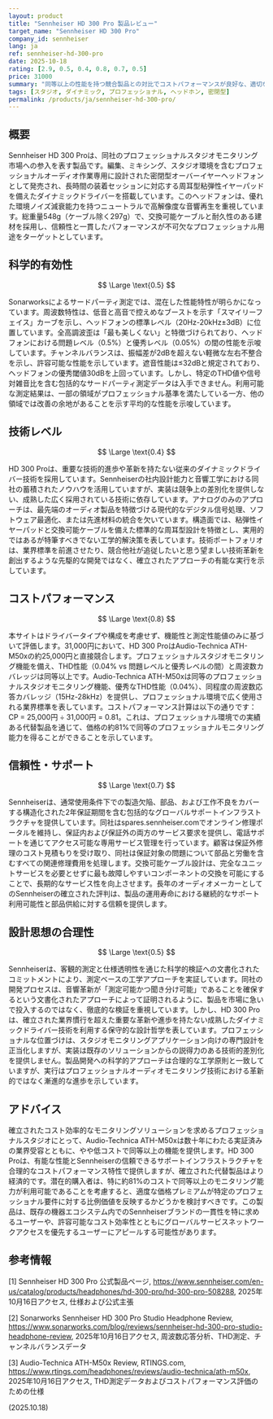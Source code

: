 ```yaml
---
layout: product
title: "Sennheiser HD 300 Pro 製品レビュー"
target_name: "Sennheiser HD 300 Pro"
company_id: sennheiser
lang: ja
ref: sennheiser-hd-300-pro
date: 2025-10-18
rating: [2.9, 0.5, 0.4, 0.8, 0.7, 0.5]
price: 31000
summary: "同等以上の性能を持つ競合製品との対比でコストパフォーマンスが良好な、適切な性能を持つプロフェッショナル密閉型スタジオヘッドフォン"
tags: [スタジオ, ダイナミック, プロフェッショナル, ヘッドホン, 密閉型]
permalink: /products/ja/sennheiser-hd-300-pro/
---
```

## 概要

Sennheiser HD 300 Proは、同社のプロフェッショナルスタジオモニタリング市場への参入を表す製品です。編集、ミキシング、スタジオ環境を含むプロフェッショナルオーディオ作業専用に設計された密閉型オーバーイヤーヘッドフォンとして発売され、長時間の装着セッションに対応する周耳型粘弾性イヤーパッドを備えたダイナミックドライバーを搭載しています。このヘッドフォンは、優れた環境ノイズ減衰能力を持つニュートラルで高解像度な音響再生を重視しています。総重量548g（ケーブル除く297g）で、交換可能ケーブルと耐久性のある建材を採用し、信頼性と一貫したパフォーマンスが不可欠なプロフェッショナル用途をターゲットとしています。

## 科学的有効性

$$ \Large \text{0.5} $$

Sonarworksによるサードパーティ測定では、混在した性能特性が明らかになっています。周波数特性は、低音と高音で控えめなブーストを示す「スマイリーフェイス」カーブを示し、ヘッドフォンの標準レベル（20Hz-20kHz±3dB）に位置しています。全高調波歪は「最も美しくない」と特徴づけられており、ヘッドフォンにおける問題レベル（0.5%）と優秀レベル（0.05%）の間の性能を示唆しています。チャンネルバランスは、振幅差が2dBを超えない軽微な左右不整合を示し、許容可能な性能を示しています。遮音性能は≤32dBと規定されており、ヘッドフォンの優秀閾値30dBを上回っています。しかし、特定のTHD値や信号対雑音比を含む包括的なサードパーティ測定データは入手できません。利用可能な測定結果は、一部の領域がプロフェッショナル基準を満たしている一方、他の領域では改善の余地があることを示す平均的な性能を示唆しています。

## 技術レベル

$$ \Large \text{0.4} $$

HD 300 Proは、重要な技術的進歩や革新を持たない従来のダイナミックドライバー技術を採用しています。Sennheiserの社内設計能力と音響工学における同社の蓄積されたノウハウを活用していますが、実装は競争上の差別化を提供しない、成熟した広く採用されている技術に依存しています。アナログのみのアプローチは、最先端のオーディオ製品を特徴づける現代的なデジタル信号処理、ソフトウェア最適化、または先進材料の統合を欠いています。構造面では、粘弾性イヤーパッドと交換可能ケーブルを備えた標準的な周耳型設計を特徴とし、実用的ではあるが特筆すべきでない工学的解決策を表しています。技術ポートフォリオは、業界標準を前進させたり、競合他社が追従したいと思う望ましい技術革新を創出するような先駆的な開発ではなく、確立されたアプローチの有能な実行を示しています。

## コストパフォーマンス

$$ \Large \text{0.8} $$

本サイトはドライバータイプや構成を考慮せず、機能性と測定性能値のみに基づいて評価します。31,000円において、HD 300 ProはAudio-Technica ATH-M50xの約25,000円と直接競合します。プロフェッショナルスタジオモニタリング機能を備え、THD性能（0.04% vs 問題レベルと優秀レベルの間）と周波数カバレッジは同等以上です。Audio-Technica ATH-M50xは同等のプロフェッショナルスタジオモニタリング機能、優秀なTHD性能（0.04%）、同程度の周波数応答カバレッジ（15Hz-28kHz）を提供し、プロフェッショナル環境で広く使用される業界標準を表しています。コストパフォーマンス計算は以下の通りです：CP = 25,000円 ÷ 31,000円 = 0.81。これは、プロフェッショナル環境での実績ある代替製品を通じて、価格の約81%で同等のプロフェッショナルモニタリング能力を得ることができることを示しています。

## 信頼性・サポート

$$ \Large \text{0.7} $$

Sennheiserは、通常使用条件下での製造欠陥、部品、および工作不良をカバーする構造化された2年保証期間を含む包括的なグローバルサポートインフラストラクチャを提供しています。同社はspares.sennheiser.comでオンライン修理ポータルを維持し、保証内および保証外の両方のサービス要求を提供し、電話サポートを通じてアクセス可能な専用サービス管理を行っています。顧客は保証外修理のコスト見積もりを受け取り、同社は保証対象の問題について部品と労働を含むすべての関連修理費用を処理します。交換可能ケーブル設計は、完全なユニットサービスを必要とせずに最も故障しやすいコンポーネントの交換を可能にすることで、長期的なサービス性を向上させます。長年のオーディオメーカーとしてのSennheiserの確立された評判は、製品の運用寿命における継続的なサポート利用可能性と部品供給に対する信頼を提供します。

## 設計思想の合理性

$$ \Large \text{0.5} $$

Sennheiserは、客観的測定と仕様透明性を通じた科学的検証への文書化されたコミットメントにより、測定ベースの工学アプローチを実証しています。同社の開発プロセスは、音響革新が「測定可能かつ聞き分け可能」であることを確保するという文書化されたアプローチによって証明されるように、製品を市場に急いで投入するのではなく、徹底的な検証を重視しています。しかし、HD 300 Proは、確立された業界慣行を超えた重要な革新や進歩を持たない成熟したダイナミックドライバー技術を利用する保守的な設計哲学を表しています。プロフェッショナルな位置づけは、スタジオモニタリングアプリケーション向けの専門設計を正当化しますが、実装は既存のソリューションからの説得力のある技術的差別化を提供しません。製品開発への科学的アプローチは合理的な工学原則と一致していますが、実行はプロフェッショナルオーディオモニタリング技術における革新的ではなく漸進的な進歩を示しています。

## アドバイス

確立されたコスト効率的なモニタリングソリューションを求めるプロフェッショナルスタジオにとって、Audio-Technica ATH-M50xは数十年にわたる実証済みの業界受容とともに、やや低コストで同等以上の機能を提供します。HD 300 Proは、有能な性能とSennheiserの信頼できるサポートインフラストラクチャを合理的なコストパフォーマンス特性で提供しますが、確立された代替製品はより経済的です。潜在的購入者は、特に約81%のコストで同等以上のモニタリング能力が利用可能であることを考慮すると、適度な価格プレミアムが特定のプロフェッショナル要件に対する比例価値を反映するかどうかを検討すべきです。この製品は、既存の機器エコシステム内でのSennheiserブランドの一貫性を特に求めるユーザーや、許容可能なコスト効率性とともにグローバルサービスネットワークアクセスを優先するユーザーにアピールする可能性があります。

## 参考情報

[1] Sennheiser HD 300 Pro 公式製品ページ, https://www.sennheiser.com/en-us/catalog/products/headphones/hd-300-pro/hd-300-pro-508288, 2025年10月16日アクセス, 仕様および公式主張

[2] Sonarworks Sennheiser HD 300 Pro Studio Headphone Review, https://www.sonarworks.com/blog/reviews/sennheiser-hd-300-pro-studio-headphone-review, 2025年10月16日アクセス, 周波数応答分析、THD測定、チャンネルバランスデータ

[3] Audio-Technica ATH-M50x Review, RTINGS.com, https://www.rtings.com/headphones/reviews/audio-technica/ath-m50x, 2025年10月16日アクセス, THD測定データおよびコストパフォーマンス評価のための仕様

(2025.10.18)